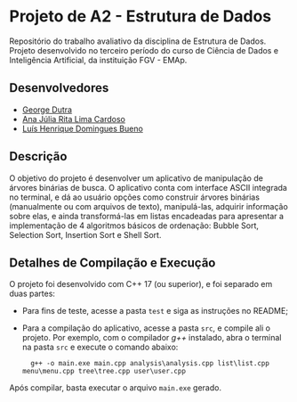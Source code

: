 # Projeto de A2 - Estrutura de Dados

Repositório do trabalho avaliativo da disciplina de Estrutura de Dados. Projeto desenvolvido no terceiro período do curso de Ciência de Dados e Inteligência Artificial, da instituição FGV - EMAp.

## Desenvolvedores

- [George Dutra](https://github.com/georgedutra)
- [Ana Júlia Rita Lima Cardoso](https://github.com/Anajuliarlc)
- [Luís Henrique Domingues Bueno](https://github.com/LuisHDBueno)

## Descrição

O objetivo do projeto é desenvolver um aplicativo de manipulação de árvores binárias de busca. O aplicativo conta com interface ASCII integrada no terminal, e dá ao usuário opções como construir árvores binárias (manualmente ou com arquivos de texto), manipulá-las, adquirir informação sobre elas, e ainda transformá-las em listas encadeadas para apresentar a implementação de 4 algoritmos básicos de ordenação: Bubble Sort, Selection Sort, Insertion Sort e Shell Sort.

## Detalhes de Compilação e Execução

O projeto foi desenvolvido com C++ 17 (ou superior), e foi separado em duas partes:
- Para fins de teste, acesse a pasta `test` e siga as instruções no README;
- Para a compilação do aplicativo, acesse a pasta `src`, e compile ali o projeto. Por exemplo, com o compilador *g++* instalado, abra o terminal na pasta `src` e execute o comando abaixo:

        g++ -o main.exe main.cpp analysis\analysis.cpp list\list.cpp menu\menu.cpp tree\tree.cpp user\user.cpp

Após compilar, basta executar o arquivo `main.exe` gerado.
